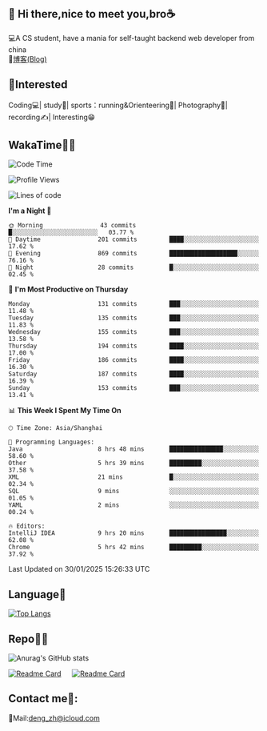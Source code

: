 👋 Hi there,nice to meet you,bro☕
---
💻A CS student, have a mania for self-taught backend web developer from china   
📌[博客(Blog)](https://github.com/HealUP/MyBlog)

 <!-- waka-box start -->
 <!-- waka-box end -->
 
🧲**Interested**
--
Coding💻| study📖| sports：running&Orienteering🏃‍| Photography📸| recording✍️| Interesting😁

WakaTime👨‍💻
---
<!--START_SECTION:waka-->
![Code Time](http://img.shields.io/badge/Code%20Time-2%2C472%20hrs%2033%20mins-blue)

![Profile Views](http://img.shields.io/badge/Profile%20Views-0-blue)

![Lines of code](https://img.shields.io/badge/From%20Hello%20World%20I%27ve%20Written-205.1%20thousand%20lines%20of%20code-blue)

**I'm a Night 🦉** 

```text
🌞 Morning                43 commits          █░░░░░░░░░░░░░░░░░░░░░░░░   03.77 % 
🌆 Daytime                201 commits         ████░░░░░░░░░░░░░░░░░░░░░   17.62 % 
🌃 Evening                869 commits         ███████████████████░░░░░░   76.16 % 
🌙 Night                  28 commits          █░░░░░░░░░░░░░░░░░░░░░░░░   02.45 % 
```
📅 **I'm Most Productive on Thursday** 

```text
Monday                   131 commits         ███░░░░░░░░░░░░░░░░░░░░░░   11.48 % 
Tuesday                  135 commits         ███░░░░░░░░░░░░░░░░░░░░░░   11.83 % 
Wednesday                155 commits         ███░░░░░░░░░░░░░░░░░░░░░░   13.58 % 
Thursday                 194 commits         ████░░░░░░░░░░░░░░░░░░░░░   17.00 % 
Friday                   186 commits         ████░░░░░░░░░░░░░░░░░░░░░   16.30 % 
Saturday                 187 commits         ████░░░░░░░░░░░░░░░░░░░░░   16.39 % 
Sunday                   153 commits         ███░░░░░░░░░░░░░░░░░░░░░░   13.41 % 
```


📊 **This Week I Spent My Time On** 

```text
🕑︎ Time Zone: Asia/Shanghai

💬 Programming Languages: 
Java                     8 hrs 48 mins       ███████████████░░░░░░░░░░   58.60 % 
Other                    5 hrs 39 mins       █████████░░░░░░░░░░░░░░░░   37.58 % 
XML                      21 mins             █░░░░░░░░░░░░░░░░░░░░░░░░   02.34 % 
SQL                      9 mins              ░░░░░░░░░░░░░░░░░░░░░░░░░   01.05 % 
YAML                     2 mins              ░░░░░░░░░░░░░░░░░░░░░░░░░   00.24 % 

🔥 Editors: 
IntelliJ IDEA            9 hrs 20 mins       ████████████████░░░░░░░░░   62.08 % 
Chrome                   5 hrs 42 mins       █████████░░░░░░░░░░░░░░░░   37.92 % 
```


 Last Updated on 30/01/2025 15:26:33 UTC
<!--END_SECTION:waka-->

Language🚀
---
[![Top Langs](https://github-readme-stats.vercel.app/api/top-langs/?username=HealUP&layout=compact&hide_border=true)](https://github.com/HealUP)

Repo🧑‍💻
---
![Anurag's GitHub stats](https://github-readme-stats.vercel.app/api?username=HealUP&count_private=true&show_icons=true&theme=gruvbox&hide_border=true) 

[![Readme Card](https://github-readme-stats.vercel.app/api/pin/?username=HealUP&repo=InternetEy&theme=transparent)](https://github.com/HealUP/InternetEy) &emsp;
[![Readme Card](https://github-readme-stats.vercel.app/api/pin/?username=HealUP&repo=CampusExperience&theme=transparent)](https://github.com/HealUP/CampusExperience)


Contact me📱:
---
📮Mail:deng_zh@icloud.com  
